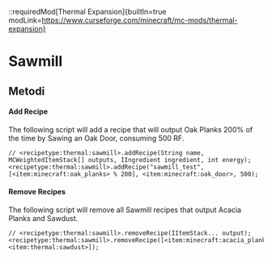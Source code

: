 ::requiredMod[Thermal Expansion]{builtIn=true modLink=https://www.curseforge.com/minecraft/mc-mods/thermal-expansion}

# Sawmill

## Metodi

#### Add Recipe

The following script will add a recipe that will output Oak Planks 200% of the time by Sawing an Oak Door, consuming 500 RF.

```zenscript
// <recipetype:thermal:sawmill>.addRecipe(String name, MCWeightedItemStack[] outputs, IIngredient ingredient, int energy);
<recipetype:thermal:sawmill>.addRecipe("sawmill_test", [<item:minecraft:oak_planks> % 200], <item:minecraft:oak_door>, 500);
```

#### Remove Recipes

The following script will remove all Sawmill recipes that output Acacia Planks and Sawdust.

```zenscript
// <recipetype:thermal:sawmill>.removeRecipe(IItemStack... output);
<recipetype:thermal:sawmill>.removeRecipe([<item:minecraft:acacia_planks>, <item:thermal:sawdust>]);
```

